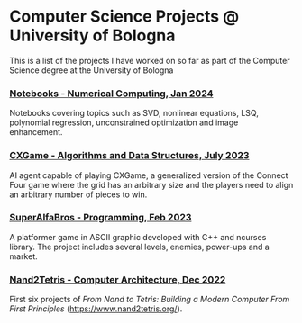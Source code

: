 # Computer Science Projects @ University of Bologna
This is a list of the projects I have worked on so far as part of the Computer Science degree at the University of Bologna

### [Notebooks - Numerical Computing, Jan 2024](https://github.com/mattiaferrarini/Numerical-Computing)
Notebooks covering topics such as SVD, nonlinear equations, LSQ, polynomial regression, unconstrained optimization and image enhancement.

### [CXGame - Algorithms and Data Structures, July 2023](https://github.com/maforn/CXGame) 
AI agent capable of playing CXGame, a generalized version of the Connect Four game where the grid has an arbitrary size and the players need to align an arbitrary number of pieces to win. 

### [SuperAlfaBros - Programming, Feb 2023](https://github.com/maforn/SuperAlfaBros)
A platformer game in ASCII graphic developed with C++ and ncurses library.
The project includes several levels, enemies, power-ups and a market.

### [Nand2Tetris - Computer Architecture, Dec 2022](https://github.com/mattiaferrarini/Nand2Tetris)
First six projects of _From Nand to Tetris: Building a Modern Computer From First Principles_ (https://www.nand2tetris.org/).
